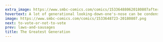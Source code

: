 ```yaml
---
extra_image: https://www.smbc-comics.com/comics/153364880620180807after.png
hovertext: A lot of generational looking-down-one's-nose can be condensed to 'You're doing the wrong kind of perpetual status-seeking.'
image: https://www.smbc-comics.com/comics/1533648723-20180807.png
next: to-vote-or-not-to-vote
prev: laws-and-sausages
title: The Greatest Generation
---
```

